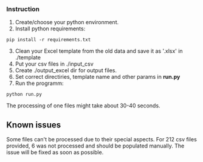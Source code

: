 ### Instruction
1. Create/choose your python environment.
2. Install python requirements:  
```shell
pip install -r requirements.txt
```
3. Clean your Excel template from the old data and save it as '.xlsx' in ./template
4. Put your csv files in ./input_csv
5. Create ./output_excel dir for output files.
6. Set correct directiries, template name and other params in **run.py**
7. Run the programm:
```shell
python run.py
```
The processing of one files might take about 30-40 seconds.

## Known issues
Some files can't be processed due to their special aspects.
For 212 csv files provided, 6 was not processed and should be populated manually.
The issue will be fixed as soon as possible.